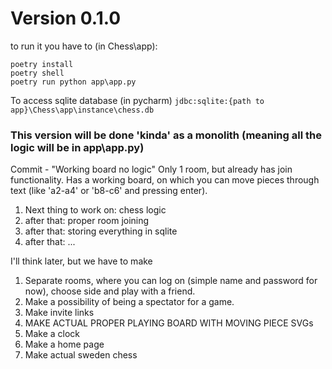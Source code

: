 # Version 0.1.0
to run it you have to (in Chess\app):
```commandline
poetry install
poetry shell
poetry run python app\app.py
```

To access sqlite database (in pycharm)
```jdbc:sqlite:{path to app}\Chess\app\instance\chess.db```

### This version will be done 'kinda' as a monolith (meaning all the logic will be in app\app.py)
Commit - "Working board no logic"
Only 1 room, but already has join functionality.
Has a working board, on which you can move pieces through text 
(like 'a2-a4' or 'b8-c6' and pressing enter).

1) Next thing to work on: chess logic
2) after that: proper room joining
3) after that: storing everything in sqlite
4) after that: ... 

I'll think later, but we have to make

1) Separate rooms, where you can log on (simple name and password for now), choose side and play with a friend.
2) Make a possibility of being a spectator for a game.
3) Make invite links
4) MAKE ACTUAL PROPER PLAYING BOARD WITH MOVING PIECE SVGs
5) Make a clock
6) Make a home page
7) Make actual sweden chess